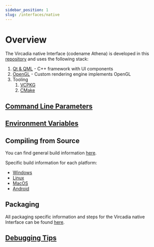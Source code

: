```yaml
---
sidebar_position: 1
slug: /interfaces/native
---
```


# Overview

The Vircadia native Interface (codename Athena) is developed in this [repository](https://github.com/vircadia/vircadia) and uses the following stack:

1. [Qt & QML](https://qt.io/) - C++ framework with UI components
1. [OpenGL](https://www.opengl.org/) - Custom rendering engine implements OpenGL
1. Tooling
    1. [VCPKG](https://github.com/microsoft/vcpkg)
    1. [CMake](https://cmake.org/)

## [Command Line Parameters](./command-line-parameters.md)
## [Environment Variables](./environment-variables.md)

## Compiling from Source

You can find general build information [here](https://github.com/vircadia/vircadia/blob/master/BUILD.md#general-build-information).

Specific build information for each platform:
* [Windows](https://github.com/vircadia/vircadia/blob/master/BUILD_WIN.md#build-windows)
* [Linux](https://github.com/vircadia/vircadia/blob/master/BUILD_LINUX.md#build-linux)
* [MacOS](https://github.com/vircadia/vircadia/blob/master/BUILD_OSX.md#build-osx)
* [Android](https://github.com/vircadia/vircadia/blob/master/BUILD_ANDROID.md#build-android)

## Packaging

All packaging specific information and steps for the Vircadia native Interface can be found [here](https://github.com/vircadia/vircadia/blob/master/INSTALLER.md#creating-an-installer).

## [Debugging Tips](./debugging.md)
